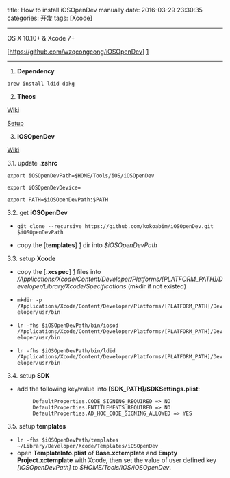 title: How to install iOSOpenDev manually
date: 2016-03-29 23:30:35
categories: 开发
tags: [Xcode]

---

OS X 10.10+ & Xcode 7+

[https://github.com/wzqcongcong/iOSOpenDev] [1]

-----

1. **Dependency**

 `brew install ldid dpkg`

2. **Theos**

 [Wiki](https://github.com/theos/theos/wiki)
    
 [Setup](http://iphonedevwiki.net/index.php/Theos/Setup)

3. **iOSOpenDev**

 [Wiki](https://github.com/kokoabim/iOSOpenDev/wiki)

 3.1. update **.zshrc**
 
 `export iOSOpenDevPath=$HOME/Tools/iOS/iOSOpenDev`
 
 `export iOSOpenDevDevice=`
 
 `export PATH=$iOSOpenDevPath:$PATH`

 3.2. get **iOSOpenDev**
 
 * `git clone --recursive https://github.com/kokoabim/iOSOpenDev.git $iOSOpenDevPath`

 * copy the [**templates**] [1] dir into *$iOSOpenDevPath*

 3.3. setup **Xcode**

 * copy the [**.xcspec**] [1] files into */Applications/Xcode/Content/Developer/Platforms/[PLATFORM_PATH]/Developer/Library/Xcode/Specifications* (mkdir if not existed)
    
 * `mkdir -p /Applications/Xcode/Content/Developer/Platforms/[PLATFORM_PATH]/Developer/usr/bin`
	
 * `ln -fhs $iOSOpenDevPath/bin/iosod /Applications/Xcode/Content/Developer/Platforms/[PLATFORM_PATH]/Developer/usr/bin`
	
 * `ln -fhs $iOSOpenDevPath/bin/ldid /Applications/Xcode/Content/Developer/Platforms/[PLATFORM_PATH]/Developer/usr/bin`
	
 3.4. setup **SDK**
 
 * add the following key/value into **[SDK_PATH]/SDKSettings.plist**:

            DefaultProperties.CODE_SIGNING_REQUIRED => NO
            DefaultProperties.ENTITLEMENTS_REQUIRED => NO
            DefaultProperties.AD_HOC_CODE_SIGNING_ALLOWED => YES

 3.5. setup **templates**
 
 * `ln -fhs $iOSOpenDevPath/templates ~/Library/Developer/Xcode/Templates/iOSOpenDev`
 * open **TemplateInfo.plist** of **Base.xctemplate** and **Empty Project.xctemplate** with Xcode, then set the value of user defined key *[iOSOpenDevPath]* to *$HOME/Tools/iOS/iOSOpenDev*.


[1]: https://github.com/wzqcongcong/iOSOpenDev